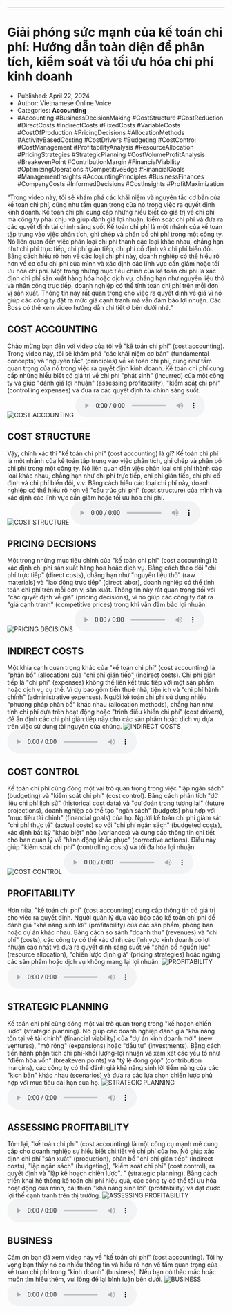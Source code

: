 
---

# Giải phóng sức mạnh của kế toán chi phí: Hướng dẫn toàn diện để phân tích, kiểm soát và tối ưu hóa chi phí kinh doanh

- Published: April 22, 2024
- Author: Vietnamese Online Voice
- Categories: **Accounting**
- #Accounting #BusinessDecisionMaking #CostStructure #CostReduction #DirectCosts #IndirectCosts #FixedCosts #VariableCosts #CostOfProduction #PricingDecisions #AllocationMethods #ActivityBasedCosting #CostDrivers #Budgeting #CostControl #CostManagement #ProfitabilityAnalysis #ResourceAllocation #PricingStrategies #StrategicPlanning #CostVolumeProfitAnalysis #BreakevenPoint #ContributionMargin #FinancialViability #OptimizingOperations #CompetitiveEdge #FinancialGoals #ManagementInsights #AccountingPrinciples #BusinessFinances #CompanyCosts #InformedDecisions #CostInsights #ProfitMaximization

"Trong video này, tôi sẽ khám phá các khái niệm và nguyên tắc cơ bản của kế toán chi phí, cũng như tầm quan trọng của nó trong việc ra quyết định kinh doanh. Kế toán chi phí cung cấp những hiểu biết có giá trị về chi phí mà công ty phải chịu và giúp đánh giá lợi nhuận, kiểm soát chi phí và đưa ra các quyết định tài chính sáng suốt Kế toán chi phí là một nhánh của kế toán tập trung vào việc phân tích, ghi chép và phân bổ chi phí trong một công ty. Nó liên quan đến việc phân loại chi phí thành các loại khác nhau, chẳng hạn như chi phí trực tiếp, chi phí gián tiếp, chi phí cố định và chi phí biến đổi. Bằng cách hiểu rõ hơn về các loại chi phí này, doanh nghiệp có thể hiểu rõ hơn về cơ cấu chi phí của mình và xác định các lĩnh vực cần giảm hoặc tối ưu hóa chi phí. Một trong những mục tiêu chính của kế toán chi phí là xác định chi phí sản xuất hàng hóa hoặc dịch vụ. chẳng hạn như nguyên liệu thô và nhân công trực tiếp, doanh nghiệp có thể tính toán chi phí trên mỗi đơn vị sản xuất. Thông tin này rất quan trọng cho việc ra quyết định về giá vì nó giúp các công ty đặt ra mức giá cạnh tranh mà vẫn đảm bảo lợi nhuận. Các Boss có thể xem video hướng dẫn chi tiết ở bên dưới nhé."


## COST ACCOUNTING

Chào mừng bạn đến với video của tôi về "kế toán chi phí" (cost accounting). Trong video này, tôi sẽ khám phá "các khái niệm cơ bản" (fundamental concepts) và "nguyên tắc" (principles) về kế toán chi phí, cũng như tầm quan trọng của nó trong việc ra quyết định kinh doanh. Kế toán chi phí cung cấp những hiểu biết có giá trị về chi phí "phát sinh" (incurred) của một công ty và giúp "đánh giá lợi nhuận" (assessing profitability), "kiểm soát chi phí" (controlling expenses) và đưa ra các quyết định tài chính sáng suốt.
![COST ACCOUNTING](https://http-archiver-apis-production-80.schnworks.com/storage/images/transitions/2024-04-22/transition--5525398746-Montserrat-Black-004895.jpg)
<audio controls>
    <source src="https://http-archiver-apis-production-80.schnworks.com/storage/audio/file-5178657780.mp3" type="audio/mpeg">
</audio>



## COST STRUCTURE

Vậy, chính xác thì "kế toán chi phí" (cost accounting) là gì? Kế toán chi phí là một nhánh của kế toán tập trung vào việc phân tích, ghi chép và phân bổ chi phí trong một công ty. Nó liên quan đến việc phân loại chi phí thành các loại khác nhau, chẳng hạn như chi phí trực tiếp, chi phí gián tiếp, chi phí cố định và chi phí biến đổi, v.v. Bằng cách hiểu các loại chi phí này, doanh nghiệp có thể hiểu rõ hơn về "cấu trúc chi phí" (cost structure) của mình và xác định các lĩnh vực cần giảm hoặc tối ưu hóa chi phí.
![COST STRUCTURE](https://http-archiver-apis-production-80.schnworks.com/storage/images/transitions/2024-04-22/transition--14160890269-Montserrat-Regular-880E4F.jpg)
<audio controls>
    <source src="https://http-archiver-apis-production-80.schnworks.com/storage/audio/file-36499053400.mp3" type="audio/mpeg">
</audio>



## PRICING DECISIONS

Một trong những mục tiêu chính của "kế toán chi phí" (cost accounting) là xác định chi phí sản xuất hàng hóa hoặc dịch vụ. Bằng cách theo dõi "chi phí trực tiếp" (direct costs), chẳng hạn như "nguyên liệu thô" (raw materials) và "lao động trực tiếp" (direct labor), doanh nghiệp có thể tính toán chi phí trên mỗi đơn vị sản xuất. Thông tin này rất quan trọng đối với "các quyết định về giá" (pricing decisions), vì nó giúp các công ty đặt ra "giá cạnh tranh" (competitive prices) trong khi vẫn đảm bảo lợi nhuận.
![PRICING DECISIONS](https://http-archiver-apis-production-80.schnworks.com/storage/images/transitions/2024-04-22/transition-30519901815-Montserrat-ExtraBold-673AB7.jpg)
<audio controls>
    <source src="https://http-archiver-apis-production-80.schnworks.com/storage/audio/file-1123918596.mp3" type="audio/mpeg">
</audio>



## INDIRECT COSTS

Một khía cạnh quan trọng khác của "kế toán chi phí" (cost accounting) là "phân bổ" (allocation) của "chi phí gián tiếp" (indirect costs). Chi phí gián tiếp là "chi phí" (expenses) không thể liên kết trực tiếp với một sản phẩm hoặc dịch vụ cụ thể. Ví dụ bao gồm tiền thuê nhà, tiện ích và "chi phí hành chính" (administrative expenses). Người kế toán chi phí sử dụng nhiều "phương pháp phân bổ" khác nhau (allocation methods), chẳng hạn như tính chi phí dựa trên hoạt động hoặc "trình điều khiển chi phí" (cost drivers), để ấn định các chi phí gián tiếp này cho các sản phẩm hoặc dịch vụ dựa trên việc sử dụng tài nguyên của chúng.
![INDIRECT COSTS](https://http-archiver-apis-production-80.schnworks.com/storage/images/transitions/2024-04-22/transition--14029872567-Montserrat-Regular-004895.jpg)
<audio controls>
    <source src="https://http-archiver-apis-production-80.schnworks.com/storage/audio/file-3166536453.mp3" type="audio/mpeg">
</audio>



## COST CONTROL

Kế toán chi phí cũng đóng một vai trò quan trọng trong việc "lập ngân sách" (budgeting) và "kiểm soát chi phí" (cost control). Bằng cách phân tích "dữ liệu chi phí lịch sử" (historical cost data) và "dự đoán trong tương lai" (future projections), doanh nghiệp có thể tạo "ngân sách" (budgets) phù hợp với "mục tiêu tài chính" (financial goals) của họ. Người kế toán chi phí giám sát "chi phí thực tế" (actual costs) so với "chi phí ngân sách" (budgeted costs), xác định bất kỳ "khác biệt" nào (variances) và cung cấp thông tin chi tiết cho ban quản lý về "hành động khắc phục" (corrective actions). Điều này giúp "kiểm soát chi phí" (controlling costs) và tối đa hóa lợi nhuận.
![COST CONTROL](https://http-archiver-apis-production-80.schnworks.com/storage/images/transitions/2024-04-22/transition--34079229321-Montserrat-Thin-303F9F.jpg)
<audio controls>
    <source src="https://http-archiver-apis-production-80.schnworks.com/storage/audio/file-11694204746.mp3" type="audio/mpeg">
</audio>



## PROFITABILITY

Hơn nữa, "kế toán chi phí" (cost accounting) cung cấp thông tin có giá trị cho việc ra quyết định. Người quản lý dựa vào báo cáo kế toán chi phí để đánh giá "khả năng sinh lời" (profitability) của các sản phẩm, phòng ban hoặc dự án khác nhau. Bằng cách so sánh "doanh thu" (revenues) và "chi phí" (costs), các công ty có thể xác định các lĩnh vực kinh doanh có lợi nhuận cao nhất và đưa ra quyết định sáng suốt về "phân bổ nguồn lực" (resource allocation), "chiến lược định giá" (pricing strategies) hoặc ngừng các sản phẩm hoặc dịch vụ không mang lại lợi nhuận.
![PROFITABILITY](https://http-archiver-apis-production-80.schnworks.com/storage/images/transitions/2024-04-22/transition--11823666132-Montserrat-Thin-283593.jpg)
<audio controls>
    <source src="https://http-archiver-apis-production-80.schnworks.com/storage/audio/file-7197983423.mp3" type="audio/mpeg">
</audio>



## STRATEGIC PLANNING

Kế toán chi phí cũng đóng một vai trò quan trọng trong "kế hoạch chiến lược" (strategic planning). Nó giúp các doanh nghiệp đánh giá "khả năng tồn tại về tài chính" (financial viability) của "dự án kinh doanh mới" (new ventures), "mở rộng" (expansions) hoặc "đầu tư" (investments). Bằng cách tiến hành phân tích chi phí-khối lượng-lợi nhuận và xem xét các yếu tố như "điểm hòa vốn" (breakeven points) và "tỷ lệ đóng góp" (contribution margins), các công ty có thể đánh giá khả năng sinh lời tiềm năng của các "kịch bản" khác nhau (scenarios) và đưa ra các lựa chọn chiến lược phù hợp với mục tiêu dài hạn của họ.
![STRATEGIC PLANNING](https://http-archiver-apis-production-80.schnworks.com/storage/images/transitions/2024-04-22/transition--9086965630-Montserrat-Bold-004895.jpg)
<audio controls>
    <source src="https://http-archiver-apis-production-80.schnworks.com/storage/audio/file-29066501696.mp3" type="audio/mpeg">
</audio>



## ASSESSING PROFITABILITY

Tóm lại, "kế toán chi phí" (cost accounting) là một công cụ mạnh mẽ cung cấp cho doanh nghiệp sự hiểu biết chi tiết về chi phí của họ. Nó giúp xác định chi phí "sản xuất" (production), phân bổ "chi phí gián tiếp" (indirect costs), "lập ngân sách" (budgeting), "kiểm soát chi phí" (cost control), ra quyết định và "lập kế hoạch chiến lược". " (strategic planning). Bằng cách triển khai hệ thống kế toán chi phí hiệu quả, các công ty có thể tối ưu hóa hoạt động của mình, cải thiện "khả năng sinh lời" (profitability) và đạt được lợi thế cạnh tranh trên thị trường.
![ASSESSING PROFITABILITY](https://http-archiver-apis-production-80.schnworks.com/storage/images/transitions/2024-04-22/transition--34534269066-Montserrat-ExtraBold-512DA8.jpg)
<audio controls>
    <source src="https://http-archiver-apis-production-80.schnworks.com/storage/audio/file-50604089907.mp3" type="audio/mpeg">
</audio>



## BUSINESS

Cảm ơn bạn đã xem video này về "kế toán chi phí" (cost accounting). Tôi hy vọng bạn thấy nó có nhiều thông tin và hiểu rõ hơn về tầm quan trọng của kế toán chi phí trong "kinh doanh" (business). Nếu bạn có thắc mắc hoặc muốn tìm hiểu thêm, vui lòng để lại bình luận bên dưới.
![BUSINESS](https://http-archiver-apis-production-80.schnworks.com/storage/images/transitions/2024-04-22/transition--3409997194-Montserrat-Regular-880E4F.jpg)
<audio controls>
    <source src="https://http-archiver-apis-production-80.schnworks.com/storage/audio/file-7202705728.mp3" type="audio/mpeg">
</audio>

